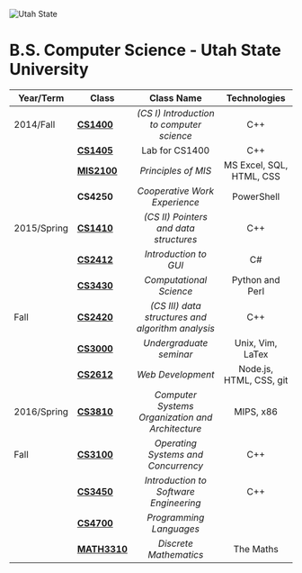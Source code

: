 ![Utah State](https://www.usu.edu/prm/identity/img/vertical_logo_on_white.jpg)

# B.S. Computer Science - Utah State University

|Year/Term|Class|Class Name|Technologies|
|---|---|:---:|:---:|
|2014/Fall|[**CS1400**](https://github.com/AdamTew/USU/tree/master/2014/CS1400)|*(CS I) Introduction to computer science*|C++|
||[**CS1405**](https://github.com/AdamTew/USU/tree/master/2014/CS1400)		|  Lab for CS1400|C++|
||[**MIS2100**](https://github.com/AdamTew/USU/tree/master/2014/MIS2100)	| *Principles of MIS* |MS Excel, SQL, HTML, CSS|
||**CS4250**		|  *Cooperative Work Experience*|PowerShell
|2015/Spring|[**CS1410**](https://github.com/AdamTew/USU/tree/master/2015/CS1410)  |*(CS II) Pointers and data structures*|C++  
||[**CS2412**](https://github.com/AdamTew/USU/tree/master/2015/CS2412)  	| *Introduction to GUI*|C#
||[**CS3430**](https://github.com/AdamTew/USU/tree/master/2015/CS3430) 	| *Computational Science*|Python and Perl
|Fall|[**CS2420**](https://github.com/AdamTew/USU/tree/master/2015/CS2420)| *(CS III) data structures and algorithm analysis* | C++ 
||[**CS3000**](https://github.com/AdamTew/USU/tree/master/2015/CS3000)  	| *Undergraduate seminar* | Unix, Vim, LaTex
||[**CS2612**](https://github.com/AdamTew/USU/tree/master/2015/CS2612)  	| *Web Development* | Node.js, HTML, CSS, git
|2016/Spring|[**CS3810**](https://github.com/adamtew/USU/tree/master/2016/cs3810)|*Computer Systems Organization and Architecture*| MIPS, x86
|Fall|[**CS3100**](https://github.com/adamtew/USU/tree/master/2016/cs3100)|*Operating Systems and Concurrency*| C++
||[**CS3450**](https://github.com/adamtew/USU/tree/master/2016/cs3450)|*Introduction to Software Engineering*| C++
||[**CS4700**](https://github.com/adamtew/USU/tree/master/2016/cs4700)|*Programming Languages*| 
||[**MATH3310**](https://github.com/adamtew/USU/tree/master/2016/math3310)|*Discrete Mathematics*| The Maths